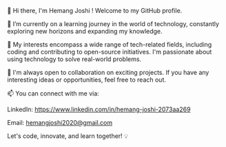 👋 Hi there, I'm Hemang Joshi !
Welcome to my GitHub profile.

🌱 I’m currently on a learning journey in the world of technology, constantly exploring new horizons and expanding my knowledge.

🚀 My interests encompass a wide range of tech-related fields, including coding and contributing to open-source initiatives. I'm passionate about using technology to solve real-world problems.

🤝 I'm always open to collaboration on exciting projects. If you have any interesting ideas or opportunities, feel free to reach out.

📫 You can connect with me via:

LinkedIn: https://www.linkedin.com/in/hemang-joshi-2073aa269

Email: hemangjoshi2020@gmail.com

Let's code, innovate, and learn together! 💡
